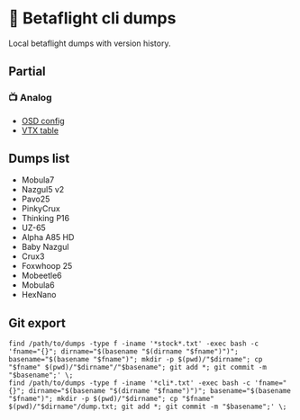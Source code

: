 # 🐝 Betaflight cli dumps
Local betaflight dumps with version history.

## Partial

### 📺 Analog
* [OSD config](analog-osd.txt)
* [VTX table](vtx-table.txt)

## Dumps list
* Mobula7
* Nazgul5 v2
* Pavo25
* PinkyCrux
* Thinking P16
* UZ-65
* Alpha A85 HD
* Baby Nazgul
* Crux3
* Foxwhoop 25
* Mobeetle6
* Mobula6
* HexNano

## Git export
```
find /path/to/dumps -type f -iname '*stock*.txt' -exec bash -c 'fname="{}"; dirname="$(basename "$(dirname "$fname")")"; basename="$(basename "$fname")"; mkdir -p $(pwd)/"$dirname"; cp "$fname" $(pwd)/"$dirname"/"$basename"; git add *; git commit -m "$basename";' \;
find /path/to/dumps -type f -iname '*cli*.txt' -exec bash -c 'fname="{}"; dirname="$(basename "$(dirname "$fname")")"; basename="$(basename "$fname")"; mkdir -p $(pwd)/"$dirname"; cp "$fname" $(pwd)/"$dirname"/dump.txt; git add *; git commit -m "$basename";' \;
```

